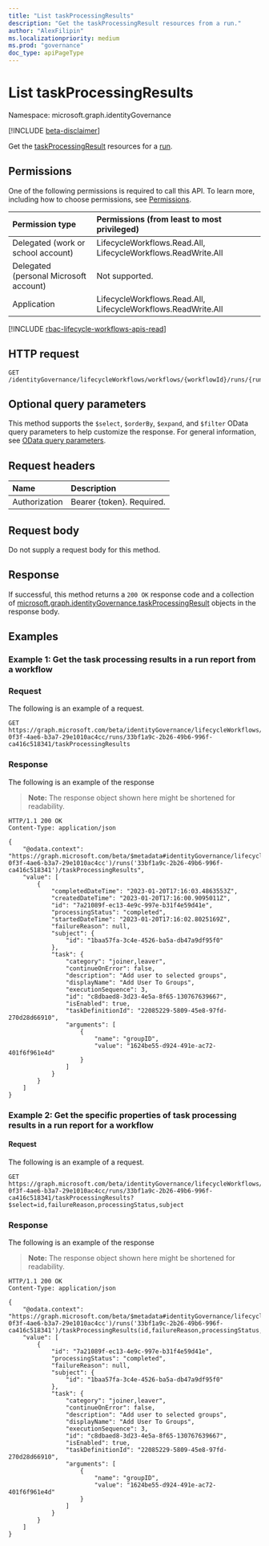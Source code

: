 ```yaml
---
title: "List taskProcessingResults"
description: "Get the taskProcessingResult resources from a run."
author: "AlexFilipin"
ms.localizationpriority: medium
ms.prod: "governance"
doc_type: apiPageType
---
```


# List taskProcessingResults

Namespace: microsoft.graph.identityGovernance

[!INCLUDE [beta-disclaimer](../../includes/beta-disclaimer.md)]

Get the [taskProcessingResult](../resources/identitygovernance-taskprocessingresult.md) resources for a [run](../resources/identitygovernance-run.md).

## Permissions

One of the following permissions is required to call this API. To learn more, including how to choose permissions, see [Permissions](/graph/permissions-reference).

|Permission type|Permissions (from least to most privileged)|
|:---|:---|
|Delegated (work or school account)|LifecycleWorkflows.Read.All, LifecycleWorkflows.ReadWrite.All|
|Delegated (personal Microsoft account)|Not supported.|
|Application|LifecycleWorkflows.Read.All, LifecycleWorkflows.ReadWrite.All|

[!INCLUDE [rbac-lifecycle-workflows-apis-read](../includes/rbac-for-apis/rbac-lifecycle-workflows-apis-read.md)]

## HTTP request

<!-- {
  "blockType": "ignored"
}
-->
``` http
GET /identityGovernance/lifecycleWorkflows/workflows/{workflowId}/runs/{runId}/taskProcessingResults
```

## Optional query parameters

This method supports the `$select`, `$orderBy`, `$expand`, and `$filter` OData query parameters to help customize the response. For general information, see [OData query parameters](/graph/query-parameters).

## Request headers

|Name|Description|
|:---|:---|
|Authorization|Bearer {token}. Required.|

## Request body

Do not supply a request body for this method.

## Response

If successful, this method returns a `200 OK` response code and a collection of [microsoft.graph.identityGovernance.taskProcessingResult](../resources/identitygovernance-taskprocessingresult.md) objects in the response body.

## Examples

### Example 1: Get the task processing results in a run report from a workflow 

### Request

The following is an example of a request.

<!-- {
  "blockType": "request",
  "name": "lifecycleworkflows_list_run_taskprocessingresult"
}
-->
``` http
GET https://graph.microsoft.com/beta/identityGovernance/lifecycleWorkflows/workflows/a977dbe8-0f3f-4ae6-b3a7-29e1010ac4cc/runs/33bf1a9c-2b26-49b6-996f-ca416c518341/taskProcessingResults
```

### Response

The following is an example of the response
>**Note:** The response object shown here might be shortened for readability.
<!-- {
  "blockType": "response",
  "truncated": true,
  "@odata.type": "Collection(microsoft.graph.identityGovernance.taskProcessingResult)"
}
-->
``` http
HTTP/1.1 200 OK
Content-Type: application/json

{
    "@odata.context": "https://graph.microsoft.com/beta/$metadata#identityGovernance/lifecycleWorkflows/workflows('a977dbe8-0f3f-4ae6-b3a7-29e1010ac4cc')/runs('33bf1a9c-2b26-49b6-996f-ca416c518341')/taskProcessingResults",
    "value": [
        {
            "completedDateTime": "2023-01-20T17:16:03.4863553Z",
            "createdDateTime": "2023-01-20T17:16:00.9095011Z",
            "id": "7a21089f-ec13-4e9c-997e-b31f4e59d41e",
            "processingStatus": "completed",
            "startedDateTime": "2023-01-20T17:16:02.8025169Z",
            "failureReason": null,
            "subject": {
                "id": "1baa57fa-3c4e-4526-ba5a-db47a9df95f0"
            },
            "task": {
                "category": "joiner,leaver",
                "continueOnError": false,
                "description": "Add user to selected groups",
                "displayName": "Add User To Groups",
                "executionSequence": 3,
                "id": "c8dbaed8-3d23-4e5a-8f65-130767639667",
                "isEnabled": true,
                "taskDefinitionId": "22085229-5809-45e8-97fd-270d28d66910",
                "arguments": [
                    {
                        "name": "groupID",
                        "value": "1624be55-d924-491e-ac72-401f6f961e4d"
                    }
                ]
            }
        }
    ]
}
```

### Example 2: Get the specific properties of task processing results in a run report for a workflow

#### Request

The following is an example of a request.

<!-- {
  "blockType": "request",
  "name": "lifecycleworkflows_list_run_taskprocessingresult_select"
}
-->
``` http
GET https://graph.microsoft.com/beta/identityGovernance/lifecycleWorkflows/workflows/a977dbe8-0f3f-4ae6-b3a7-29e1010ac4cc/runs/33bf1a9c-2b26-49b6-996f-ca416c518341/taskProcessingResults?$select=id,failureReason,processingStatus,subject
```

### Response

The following is an example of the response
>**Note:** The response object shown here might be shortened for readability.
<!-- {
  "blockType": "response",
  "truncated": true,
  "@odata.type": "Collection(microsoft.graph.identityGovernance.taskProcessingResult)"
}
-->
``` http
HTTP/1.1 200 OK
Content-Type: application/json

{
    "@odata.context": "https://graph.microsoft.com/beta/$metadata#identityGovernance/lifecycleWorkflows/workflows('a977dbe8-0f3f-4ae6-b3a7-29e1010ac4cc')/runs('33bf1a9c-2b26-49b6-996f-ca416c518341')/taskProcessingResults(id,failureReason,processingStatus,subject)",
    "value": [
        {
            "id": "7a21089f-ec13-4e9c-997e-b31f4e59d41e",
            "processingStatus": "completed",
            "failureReason": null,
            "subject": {
                "id": "1baa57fa-3c4e-4526-ba5a-db47a9df95f0"
            },
            "task": {
                "category": "joiner,leaver",
                "continueOnError": false,
                "description": "Add user to selected groups",
                "displayName": "Add User To Groups",
                "executionSequence": 3,
                "id": "c8dbaed8-3d23-4e5a-8f65-130767639667",
                "isEnabled": true,
                "taskDefinitionId": "22085229-5809-45e8-97fd-270d28d66910",
                "arguments": [
                    {
                        "name": "groupID",
                        "value": "1624be55-d924-491e-ac72-401f6f961e4d"
                    }
                ]
            }
        }
    ]
}
```
